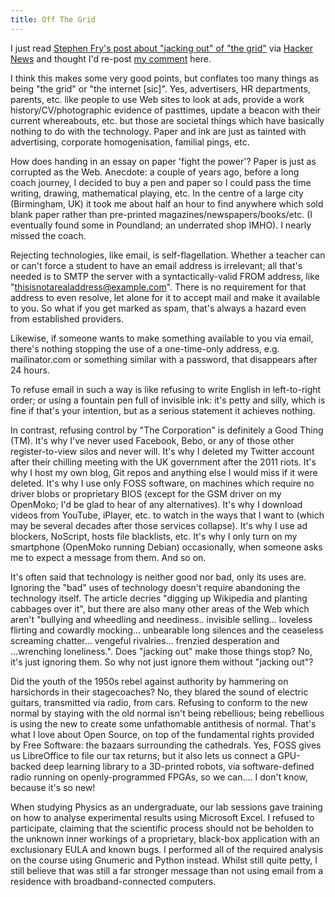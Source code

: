 ```yaml
---
title: Off The Grid
---
```

I just read [Stephen Fry's post about "jacking out" of "the grid"](http://www.stephenfry.com/2016/04/off-the-grid/) via [Hacker News](https://news.ycombinator.com/item?id=11533528) and thought I'd re-post [my comment](https://news.ycombinator.com/item?id=11536586) here.

I think this makes some very good points, but conflates too many things as being "the grid" or "the internet [sic]". Yes, advertisers, HR departments, parents, etc. like people to use Web sites to look at ads, provide a work history/CV/photographic evidence of pasttimes, update a beacon with their current whereabouts, etc. but those are societal things which have basically nothing to do with the technology. Paper and ink are just as tainted with advertising, corporate homogenisation, familial pings, etc.

How does handing in an essay on paper 'fight the power'? Paper is just as corrupted as the Web. Anecdote: a couple of years ago, before a long coach journey, I decided to buy a pen and paper so I could pass the time writing, drawing, mathematical playing, etc. In the centre of a large city (Birmingham, UK) it took me about half an hour to find anywhere which sold blank paper rather than pre-printed magazines/newspapers/books/etc. (I eventually found some in Poundland; an underrated shop IMHO). I nearly missed the coach.

Rejecting technologies, like email, is self-flagellation. Whether a teacher can or can't force a student to have an email address is irrelevant; all that's needed is to SMTP the server with a syntactically-valid FROM address, like "thisisnotarealaddress@example.com". There is no requirement for that address to even resolve, let alone for it to accept mail and make it available to you. So what if you get marked as spam, that's always a hazard even from established providers.

Likewise, if someone wants to make something available to you via email, there's nothing stopping the use of a one-time-only address, e.g. mailinator.com or something similar with a password, that disappears after 24 hours.

To refuse email in such a way is like refusing to write English in left-to-right order; or using a fountain pen full of invisible ink: it's petty and silly, which is fine if that's your intention, but as a serious statement it achieves nothing.

In contrast, refusing control by "The Corporation" is definitely a Good Thing (TM). It's why I've never used Facebook, Bebo, or any of those other register-to-view silos and never will. It's why I deleted my Twitter account after their chilling meeting with the UK government after the 2011 riots. It's why I host my own blog, Git repos and anything else I would miss if it were deleted. It's why I use only FOSS software, on machines which require no driver blobs or proprietary BIOS (except for the GSM driver on my OpenMoko; I'd be glad to hear of any alternatives). It's why I download videos from YouTube, iPlayer, etc. to watch in the ways that I want to (which may be several decades after those services collapse). It's why I use ad blockers, NoScript, hosts file blacklists, etc. It's why I only turn on my smartphone (OpenMoko running Debian) occasionally, when someone asks me to expect a message from them. And so on.

It's often said that technology is neither good nor bad, only its uses are. Ignoring the "bad" uses of technology doesn't require abandoning the technology itself. The article decries "digging up Wikipedia and planting cabbages over it", but there are also many other areas of the Web which aren't "bullying and wheedling and neediness.. invisible selling... loveless flirting and cowardly mocking... unbearable long silences and the ceaseless screaming chatter... vengeful rivalries... frenzied desperation and ...wrenching loneliness.". Does "jacking out" make those things stop? No, it's just ignoring them. So why not just ignore them without "jacking out"?

Did the youth of the 1950s rebel against authority by hammering on harsichords in their stagecoaches? No, they blared the sound of electric guitars, transmitted via radio, from cars. Refusing to conform to the new normal by staying with the old normal isn't being rebellious; being rebellious is using the new to create some unfathomable antithesis of normal. That's what I love about Open Source, on top of the fundamental rights provided by Free Software: the bazaars surrounding the cathedrals. Yes, FOSS gives us LibreOffice to file our tax returns; but it also lets us connect a GPU-backed deep learning library to a 3D-printed robots, via software-defined radio running on openly-programmed FPGAs, so we can.... I don't know, because it's so new!

When studying Physics as an undergraduate, our lab sessions gave training on how to analyse experimental results using Microsoft Excel. I refused to participate, claiming that the scientific process should not be beholden to the unknown inner workings of a proprietary, black-box application with an exclusionary EULA and known bugs. I performed all of the required analysis on the course using Gnumeric and Python instead. Whilst still quite petty, I still believe that was still a far stronger message than not using email from a residence with broadband-connected computers.
